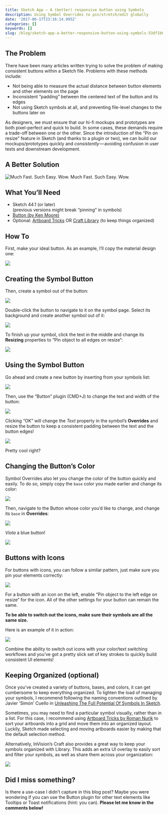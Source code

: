 ```yaml
---
title: Sketch App — A (better) responsive button using Symbols
description: Using Symbol Overrides to pin/stretch/edit globally
date: '2017-06-17T23:16:14.995Z'
categories: []
keywords: []
slug: /blog/sketch-app-a-better-responsive-button-using-symbols-53df1b61a47a
---
```


##  The Problem

There have been many articles written trying to solve the problem of making consistent buttons within a Sketch file. Problems with these methods include:

*   Not being able to measure the actual distance between button elements and other elements on the page
*   Inconsistent “padding” between the centered text of the button and its edges
*   Not using Sketch symbols at all, and preventing file-level changes to the buttons later on

As designers, we must ensure that our hi-fi mockups and prototypes are both pixel-perfect and quick to build. In some cases, these demands require a trade-off between one or the other. Since the introduction of the “Pin on resize” feature in Sketch (and thanks to a plugin or two), we can build our mockups/prototypes quickly and _consistently_ — avoiding confusion in user tests and downstream development.

##  A Better Solution

![Much Fast. Such Easy. Wow.](/img/medium/1__1FtzSmGXES6ffvKFAFyckg.gif)
Much Fast. Such Easy. Wow.

##  What You’ll Need

*   Sketch 44.1 (or later)  
    (previous versions might break “pinning” in symbols)
*   [Button (by Ken Moore)](https://github.com/kenmoore/sketch-relabel-button)
*   Optional: [Artboard Tricks](https://github.com/romannurik/Sketch-ArtboardTricks) OR [Craft Library](https://support.invisionapp.com/hc/en-us/articles/208434046-Craft-Introduction-to-the-Library-plugin) (to keep things organized)

##  How To

First, make your ideal button. As an example, I’ll copy the material design one:

![](/img/medium/1__tNrEZtuMhncnpPKvyvnLEA.png)

##  Creating the Symbol Button

Then, create a symbol out of the button:

![](/img/medium/1__fSNpO0XdOTgckKUqNE3gMA.png)

Double-click the button to navigate to it on the symbol page. Select its background and create another symbol out of it:

![](/img/medium/1__vsUZnL5KijKZOy3dujBmlw.png)

To finish up your symbol, click the text in the middle and change its **Resizing** properties to “Pin object to all edges on resize”:

![](/img/medium/1__MB__1PORPrKMNH__8qdAoqLA.png)

##  Using the Symbol Button

Go ahead and create a new button by inserting from your symbols list:

![](/img/medium/1__KyTJR__Apsu9LEn8cSKOClw.png)

Then, use the “Button” plugin (CMD+J) to change the text and width of the button:

![](/img/medium/1__rYBQK0J1phQR5CEqkgIbHQ.png)

Clicking “OK” will change the _Text_ property in the symbol’s **Overrides** and resize the button to keep a consistent padding between the text and the button edges!

![](/img/medium/1__LedsxnbnnWwHiLhdZxN7FQ.png)

Pretty cool right?

##  Changing the Button’s Color

Symbol Overrides also let you change the color of the button quickly and easily. To do so, simply copy the `base` color you made earlier and change its color:

![](/img/medium/1__w__jLLYL5xPYsjIqlBdJKJA.gif)

Then, navigate to the Button whose color you’d like to change, and change its `base` in **Overrides**:

![](/img/medium/1__AmQk84TLLU2WCZc9ApmHOA.png)

_Viola_ a blue button!

![](/img/medium/1__fkDqbwabTHoHHMcELBAw5A.png)

##  Buttons with Icons

For buttons with icons, you can follow a similar pattern, just make sure you pin your elements correctly:

![](/img/medium/1__P__EnpRX7RUSqWfEjWKdP1Q.png)

For a button with an icon on the left, enable “Pin object to the left edge on resize” for the icon. All of the other settings for your button can remain the same.

**To be able to switch out the icons, make sure their symbols are all the same size.**

Here is an example of it in action:

![](/img/medium/1__zgIdiejvuu9caJHDjo__Dyw.gif)

Combine the ability to switch out icons with your color/text switching workflows and you’ve got a pretty slick set of key strokes to quickly build consistent UI elements!

##  Keeping Organized (optional)

Once you’ve created a variety of buttons, bases, and colors, it can get cumbersome to keep everything organized. To lighten the load of managing your symbols, I recommend following the naming conventions outlined by Javier ‘Simón’ Cuello in [Unleashing The Full Potential Of Symbols In Sketch](https://medium.com/sketch-app-sources/sketch-symbols-b36f7355414a).

Sometimes, you may need to find a particular symbol visually, rather than in a list. For this case, I recommend using [Artboard Tricks by Roman Nurik](https://github.com/romannurik/Sketch-ArtboardTricks) to sort your artboards into a grid and move them into an organized layout. Luckily, Sketch made selecting and moving artboards easier by making that the default selection method.

Alternatively, InVision’s Craft also provides a great way to keep your symbols organized with Library. This adds an extra UI overlay to easily sort and filter your symbols, as well as share them across your organization:

![](/img/medium/1__e3v8oH5UK__i__baa3TwW__Sw.png)

##  Did I miss something?

Is there a use-case I didn’t capture in this blog post? Maybe you were wondering if you can use the Button plugin for other text elements like Tooltips or Toast notifications (hint: you can). **Please let me know in the comments below!**